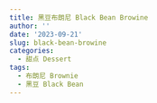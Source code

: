 ```yaml
---
title: 黑豆布朗尼 Black Bean Browine
author: ''
date: '2023-09-21'
slug: black-bean-browine
categories:
  - 甜点 Dessert
tags:
  - 布朗尼 Brownie
  - 黑豆 Black Bean
---
```

